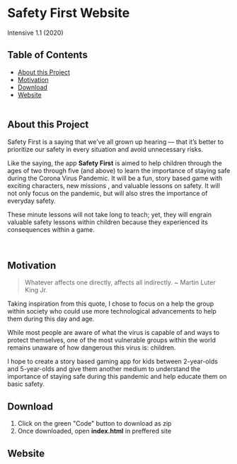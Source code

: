 # Safety First Website
Intensive 1.1 (2020)

 ## Table of Contents
 * [About this Project](#about-this-project)
 * [Motivation](#motivation)
 * [Download](#download)
 * [Website](#website)
 <br /><br />
 
 ## About this Project
  
Safety First is a saying that we’ve all grown up hearing — that it’s better to prioritize our safety in every situation and avoid unnecessary risks.

Like the saying, the app **Safety First** is aimed to help children through the ages of two through five (and above) to learn the importance of staying safe during the Corona Virus Pandemic. It will be a fun, story based game with exciting characters, new missions , and valuable lessons on safety. It will not only focus on the pandemic, but will also stres the importance of everyday safety.

These minute lessons will not take long to teach; yet, they will engrain valuable safety lessons within children because they experienced its consequences within a game.

<br />
  
 ## Motivation
 
 >Whatever affects one directly, affects all indirectly. ~ Martin Luter King Jr.
 
Taking inspiration from this quote, I chose to focus on a help the group within society who could use more technological advancements to help them during this day and age. 

While most people are aware of what the virus is capable of and ways to protect themselves, one of the most vulnerable groups within the world remains unaware of how dangerous this virus is: children.

I hope to create a story based gaming app for kids between 2-year-olds and 5-year-olds and give them another medium to understand the importance of staying safe during this pandemic and help educate them on basic safety. 
  
 ## Download
 1. Click on the green "Code" button to download as zip
 2. Once downloaded, open **index.html** in preffered site
 
 ## Website
 


